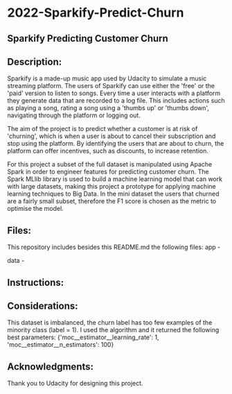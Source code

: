 # 2022-Sparkify-Predict-Churn

## Sparkify Predicting Customer Churn

## Description: 
Sparkify is a made-up music app used by Udacity to simulate a music streaming platform. The users of Sparkify can use either the 'free' or the 'paid' version to listen to songs. Every time a user interacts with a platform they generate data that are recorded to a log file. This includes actions such as playing a song, rating a song using a 'thumbs up' or 'thumbs down', navigating through the platform or logging out.

The aim of the project is to predict whether a customer is at risk of 'churning', which is when a user is about to cancel their subscription and stop using the platform. By identifying the users that are about to churn, the platform can offer incentives, such as discounts, to increase retention. 

For this project a subset of the full dataset is manipulated using Apache Spark in order to engineer features for predicting customer churn. The Spark MLlib library is used to build a machine learning model that can work with large datasets, making this project a prototype for applying machine learning techniques to Big Data. In the mini dataset the users that churned are a fairly small subset, therefore the F1 score is chosen as the metric to optimise the model.

## Files:
This repository includes besides this README.md the following files:
app - 

data -

## Instructions:

## Considerations:
This dataset is imbalanced, the churn label has too few examples of the minority class (label = 1). I used the algorithm and it returned the following best parameters: {'moc__estimator__learning_rate': 1, 'moc__estimator__n_estimators': 100}

## Acknowledgments:
Thank you to Udacity for designing this project.
